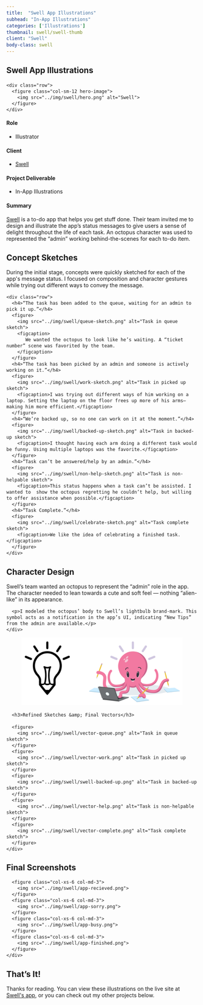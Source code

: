 ```yaml
---
title:  "Swell App Illustrations"
subhead: "In-App Illustrations"
categories: ['Illustrations']
thumbnail: swell/swell-thumb
client: "Swell"
body-class: swell
---
```

<section class="container-fluid introduction">
  <div class="container">
    <div class="row">
      <div class="col-sm-12">
        <h1 class="title">Swell App Illustrations</h1>
      </div>
    </div>

    <div class="row">
      <figure class="col-sm-12 hero-image">
        <img src="../img/swell/hero.png" alt="Swell">
      </figure>
    </div>
  </div>
</section>

<section class="container-fluid project-details">
  <div class="container">
    <div class="row">
      <div class="col-md-5">
        <h4>Role</h4>
        <ul>
          <li>Illustrator</li>
        </ul>
        <h4>Client</h4>
        <ul>
          <li><a href="http://tips.tryswell.com" target="_blank">Swell</a></li>
        </ul>
        <h4>Project Deliverable</h4>
        <ul>
          <li>In-App Illustrations</li>
        </ul>
      </div>
      <div class="col-md-7 summary">
        <h4>Summary</h4>
        <p><a href="http://tips.tryswell.com" target="_blank">Swell</a> is a to-do app that helps you get stuff done. Their team invited me to design and illustrate the app’s status messages to give users a sense of delight throughout the life of each task. An octopus character was used to represented the “admin” working behind-the-scenes for each to-do item.</p>
      </div>
    </div>
  </div>
</section>

<section class="container-fluid sketches">
  <div class="container">
    <div class="row">
      <div class="col-sm-7 description center">
        <h2>Concept Sketches</h2>
        <p>During the initial stage, concepts were quickly sketched for each of the app's message status. I focused on composition and character gestures while trying out different ways to convey the message.</p>
      </div>
    </div>

    <div class="row">
      <h4>“The task has been added to the queue, waiting for an admin to pick it up.”</h4>
      <figure>
        <img src="../img/swell/queue-sketch.png" alt="Task in queue sketch">
        <figcaption>
           We wanted the octopus to look like he’s waiting. A “ticket number” scene was favorited by the team.
        </figcaption>
      </figure>
      <h4>“The task has been picked by an admin and someone is actively working on it.”</h4>
      <figure>
        <img src="../img/swell/work-sketch.png" alt="Task in picked up sketch">
        <figcaption>I was trying out different ways of him working on a laptop. Setting the laptop on the floor frees up more of his arms—making him more efficient.</figcaption>
      </figure>
      <h4>“We’re backed up, so no one can work on it at the moment.”</h4>
      <figure>
        <img src="../img/swell/backed-up-sketch.png" alt="Task in backed-up sketch">
        <figcaption>I thought having each arm doing a different task would be funny. Using multiple laptops was the favorite.</figcaption>
      </figure>
      <h4>“Task can’t be answered/help by an admin.”</h4>
      <figure>
        <img src="../img/swell/non-help-sketch.png" alt="Task is non-helpable sketch">
        <figcaption>This status happens when a task can’t be assisted. I wanted to  show the octopus regretting he couldn’t help, but willing to offer assistance when possible.</figcaption>
      </figure>
      <h4>“Task Complete.”</h4>
      <figure>
        <img src="../img/swell/celebrate-sketch.png" alt="Task complete sketch">
        <figcaption>We like the idea of celebrating a finished task.</figcaption>
      </figure>
    </div>
  </div>
</section>

<section class="container character">
  <div class="row">
    <div class="col-sm-8 description center">
      <h2>Character Design</h2>
      <p>Swell’s team wanted an octopus to represent the “admin” role in the app. The character needed to lean towards a cute and soft feel — nothing “alien-like” in its appearance.</p>

      <p>I modeled the octopus’ body to Swell’s lightbulb brand-mark. This symbol acts as a notification in the app’s UI, indicating “New Tips” from the admin are available.</p>
    </div>
  </div>
  <div class="row">
    <div class="col-sm-12">
      <figure class="full">
        <img src="../img/swell/character-bulb.png" alt="Character design">
      </figure>

      <h3>Refined Sketches &amp; Final Vectors</h3>

      <figure>
        <img src="../img/swell/vector-queue.png" alt="Task in queue sketch">
      </figure>
      <figure>
        <img src="../img/swell/vector-work.png" alt="Task in picked up sketch">
      </figure>
      <figure>
        <img src="../img/swell/swell-backed-up.png" alt="Task in backed-up sketch">
      </figure>
      <figure>
        <img src="../img/swell/vector-help.png" alt="Task is non-helpable sketch">
      </figure>
      <figure>
        <img src="../img/swell/vector-complete.png" alt="Task complete sketch">
      </figure>
    </div>
  </div>
</section>

<section class="container-fluid final">
  <div class="container">
    <div class="row">
      <h2>Final Screenshots</h2>

      <figure class="col-xs-6 col-md-3">
        <img src="../img/swell/app-recieved.png">
      </figure>
      <figure class="col-xs-6 col-md-3">
        <img src="../img/swell/app-sorry.png">
      </figure>
      <figure class="col-xs-6 col-md-3">
        <img src="../img/swell/app-busy.png">
      </figure>
      <figure class="col-xs-6 col-md-3">
        <img src="../img/swell/app-finished.png">
      </figure>
    </div>
  </div>
</section>

<section class="container-fluid post-closing">
  <div class="container">
    <h2>That’s It!</h2>
    <p>Thanks for reading. You can view these illustrations on the live site at <a href="http://tips.tryswell.com" target="_blank">Swell's app</a>, or you can check out my other projects below.</p>
  </div>
</section>
